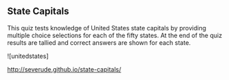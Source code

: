 ## State Capitals

This quiz tests knowledge of United States state capitals by providing multiple choice selections for each of the fifty states.  At the end of the quiz results are tallied and correct answers are shown for each state.

![unitedstates]

http://severude.github.io/state-capitals/
